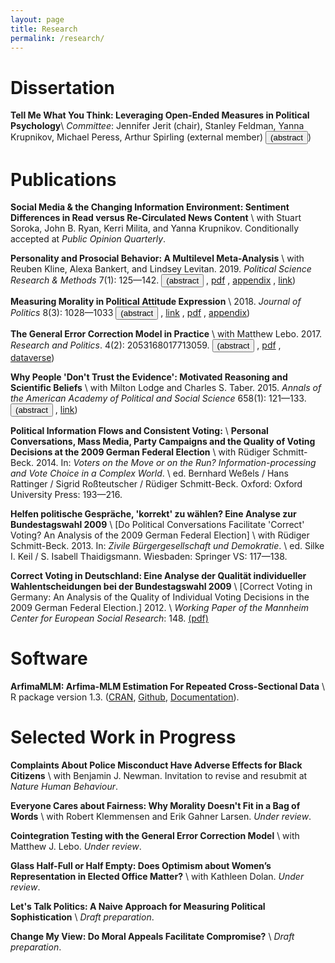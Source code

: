 ```yaml
---
layout: page
title: Research
permalink: /research/
---
```


# Dissertation

**Tell Me What You Think: Leveraging Open-Ended Measures in Political Psychology**\\
_Committee_: Jennifer Jerit (chair), Stanley Feldman, Yanna Krupnikov, Michael Peress, Arthur Spirling (external member)
<button class="link" onclick="showAbstract('diss')">(abstract</button>)
<div id="diss" style="display:none">
<blockquote>
	Though verbally expressing attitudes is one of the most ubiquitous ways people engage in politics, this basic feature of political life is rarely studied directly. Building on recent advances in automated text analysis, I develop new measures to systematically examine verbatim political attitude expression. By analyzing how citizens describe their beliefs and discuss them with peers, my research advances previous theoretical insights on the nature of political sophistication as well as the role of morality in politics and persuasion. The first part of the dissertation shows that the complexity with which people discuss political preferences, or their discursive sophistication, is a better predictor of political competence than factual knowledge alone. My measure of discursive sophistication furthermore suggests that---in contrast to previous findings in the literature---women are by no means less politically sophisticated than men. In the second part, I examine ideological differences in the contents of expressed attitudes. The analyses reveal systematic variation in the use of moral language between liberals and conservatives when talking about politics, a finding that is consistent with previous research in moral psychology. However, the reliance on morality is influenced by the degree to which people are exposed to moral rhetoric in the media. The third part of the dissertation investigates how the expression of moral considerations affects persuasion and attitude change in the context of online discussions. While moral appeals do not change people's minds across the board, those who hear arguments that are morally congruent with their preexisting attitudes are more likely to be persuaded. Overall, the dissertation advocates for a greater use of text-as-data and open-ended measures in the area of political psychology.
</blockquote>
</div>


# Publications

**Social Media & the Changing Information Environment: Sentiment Differences in Read versus Re-Circulated News Content** \\
with Stuart Soroka, John B. Ryan, Kerri Milita, and Yanna Krupnikov. Conditionally accepted at _Public Opinion Quarterly_.

**Personality and Prosocial Behavior: A Multilevel Meta-Analysis** \\
with Reuben Kline, Alexa Bankert, and Lindsey Levitan. 2019. _Political Science Research & Methods_ 7(1): 125&#8212;142.
<button class="link" onclick="showAbstract('personality')">(abstract</button>
, <a href="../resources/articles/kline2017personality_accepted.pdf">pdf</a>
, <a href="../resources/articles/kline2017personality_appendix.pdf">appendix</a>
, <a href="https://www.cambridge.org/core/journals/political-science-research-and-methods/article/personality-and-prosocial-behavior-a-multilevel-metaanalysis/2DC6F642FA396AF20E0108D1551CCD99#fndtn-information" target="blank">link</a>)
<div id="personality" style="display:none">
<blockquote>
	We investigate the effect of personality on prosocial behavior in a Bayesian multilevel meta-analysis (MLMA) of 15 published, interdisciplinary experimental studies. With data from the 15 studies constituting nearly 2500 individual observations, we find that the Big Five traits of Agreeableness and Openness are significantly and positively associated with prosocial behavior, while none of the other three traits are. These results are robust to a number of different model specifications and operationalizations of prosociality, and they greatly clarify the contradictory findings in the literature on the relationship between personality and prosocial behavior. Though previous research has indicated that incentivized experiments result in reduced prosocial behavior, we find no evidence that monetary incentivization of participants affects prosocial tendencies. By leveraging individual observations from multiple studies and explicitly modeling the multi-level structure of the data, MLMA permits the simultaneous estimation of study- and individual-level effects. The Bayesian approach allows us to estimate study-level effects in an unbiased and efficient manner, even with a relatively small number of studies. We conclude by discussing the limitations of our study and the advantages and disadvantages of the MLMA method.
</blockquote>
</div>


**Measuring Morality in Political Attitude Expression** \\
2018. _Journal of Politics_ 8(3): 1028&#8212;1033
<button class="link" onclick="showAbstract('morality')">(abstract</button>
, <a href="https://www.journals.uchicago.edu/doi/abs/10.1086/696862" target="blank">link</a>
, <a href="../resources/articles/kraft2018measuring_accepted.pdf">pdf</a>
, <a href="../resources/articles/kraft2018measuring_appendix.pdf">appendix</a>)
<div id="morality" style="display:none">
<blockquote>
	This study explores whether and how individuals evoke moral considerations when discussing their political beliefs. Analyzing open-ended responses in the 2012 American National Election Study (ANES) using a previously validated dictionary, I find systematic ideological differences in moral reasoning - even when respondents are not explicitly asked about morality. The study proceeds to show that the reliance on moral considerations in attitude expression is amplified by the moral content of individual media environments.
</blockquote>
</div>


**The General Error Correction Model in Practice** \\
with Matthew Lebo. 2017. _Research and Politics_. 4(2): 2053168017713059.
<button class="link" onclick="showAbstract('gecm')">(abstract</button>
, <a href="../resources/articles/lebo2017general_accepted.pdf">pdf</a>
, <a href="http://dataverse.harvard.edu/dataset.xhtml?persistentId=doi:10.7910/DVN/D1TW2Y">dataverse</a>)
<div id="gecm" style="display:none">
<blockquote>
	Enns et al. respond to recent work by Grant and Lebo and Lebo and Grant that raises a number of concerns with political scientists’ use of the general error correction model (GECM). While agreeing with the particular rules one should apply when using unit root data in the GECM, Enns et al. still advocate procedures that will lead researchers astray. Most especially, they fail to recognize the difficulty in interpreting the GECM's "error correction coefficient." Without being certain of the univariate properties of one's data it is extremely difficult (or perhaps impossible) to know whether or not cointegration exists and error correction is occurring. We demonstrate the crucial differences for the GECM between having evidence of a unit root (from Dickey-Fuller tests) versus actually having a unit root. Looking at simulations and two applied examples we show how overblown findings of error correction await the uncareful researcher.
</blockquote>
</div>


**Why People 'Don't Trust the Evidence': Motivated Reasoning and Scientific Beliefs** \\
with Milton Lodge and Charles S. Taber. 2015. _Annals of the American Academy of Political and Social Science_ 658(1): 121&#8212;133.
<button class="link" onclick="showAbstract('evidence')">(abstract</button>
, <a href="http://journals.sagepub.com/doi/abs/10.1177/0002716214554758" target="blank">link</a>)
<div id="evidence" style="display:none">
<blockquote>
	In this commentary, we embed the volume's contributions on public beliefs about science in a broader theoretical discussion of motivated political reasoning. The studies presented in the preceding section of the volume consistently find evidence for hyperskepticism toward scientific evidence among ideologues, no matter the domain or context &#8212; and this skepticism seems to be stronger among conservatives than liberals. here, we show that these patterns can be understood as part of a general tendency among individuals to defend their prior attitudes and actively challenge attitudinally incongruent arguments, a tendency that appears to be evident among liberals and conservatives alike. We integrate the empirical results reported in this volume into a broader theoretical discussion of the John Q. Public model of information processing and motivated reasoning, which posits that both affective and cognitive reactions to events are triggered unconsciously. We find that the work in this volume is largely consistent with our theories of affect-driven motivated reasoning and biased attitude formation.
</blockquote>
</div>


**Political Information Flows and Consistent Voting:** \\
**Personal Conversations, Mass Media, Party Campaigns and the Quality of Voting Decisions at the 2009 German Federal Election** \\
with R&#252;diger Schmitt-Beck. 2014.  In: _Voters on the Move or on the Run? Information-processing and Vote Choice in a Complex World_. \\
ed. Bernhard We&#223;els / Hans Rattinger / Sigrid Ro&#223;teutscher / R&#252;diger Schmitt-Beck. Oxford: Oxford University Press: 193&#8212;216.

**Helfen politische Gespr&#228;che, 'korrekt' zu w&#228;hlen? Eine Analyse zur Bundestagswahl 2009** \\
[Do Political Conversations Facilitate 'Correct' Voting? An Analysis of the 2009 German Federal Election] \\
with R&#252;diger Schmitt-Beck. 2013. In: _Zivile B&#252;rgergesellschaft und Demokratie_. \\
ed. Silke I. Keil / S. Isabell Thaidigsmann. Wiesbaden: Springer VS: 117&#8212;138.

**Correct Voting in Deutschland: Eine Analyse der Qualit&#228;t individueller Wahlentscheidungen bei der Bundestagswahl 2009** \\
[Correct Voting in Germany: An Analysis of the Quality of Individual Voting Decisions in the 2009 German Federal Election.] 2012. \\
_Working Paper of the Mannheim Center for European Social Research_: 148. <a href="http://www.mzes.uni-mannheim.de/publications/wp/wp-148.pdf">(pdf)</a>


# Software

**ArfimaMLM: Arfima-MLM Estimation For Repeated Cross-Sectional Data** \\
R package version 1.3. ([CRAN](https://CRAN.R-project.org/package=ArfimaMLM), [Github](http://github.com/pwkraft/ArfimaMLM), [Documentation](../resources/articles/ArfimaMLM-documentation.pdf)).


# Selected Work in Progress

**Complaints About Police Misconduct Have Adverse Effects for Black Citizens** \\
with Benjamin J. Newman. Invitation to revise and resubmit at _Nature Human Behaviour_.

**Everyone Cares about Fairness: Why Morality Doesn't Fit in a Bag of Words** \\
with Robert Klemmensen and Erik Gahner Larsen. _Under review_.

**Cointegration Testing with the General Error Correction Model** \\
with Matthew J. Lebo. _Under review_.

**Glass Half-Full or Half Empty: Does Optimism about Women’s Representation in Elected Office Matter?** \\
with Kathleen Dolan. _Under review_.

**Let's Talk Politics: A Naive Approach for Measuring Political Sophistication** \\
_Draft preparation_.

**Change My View: Do Moral Appeals Facilitate Compromise?** \\
_Draft preparation_.
